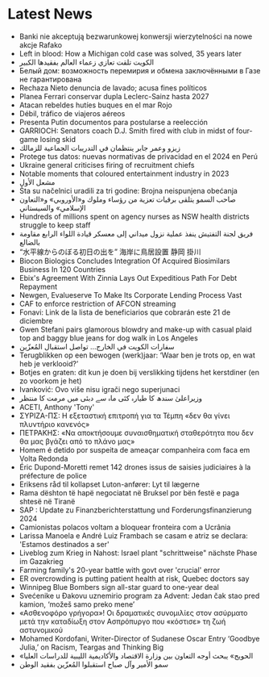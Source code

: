 # Latest News
-  Banki nie akceptują bezwarunkowej konwersji wierzytelności na nowe akcje Rafako
-  Left in blood: How a Michigan cold case was solved, 35 years later
-  الكويت تلقت تعازي زعماء العالم بفقيدها الكبير
-  Белый дом: возможность перемирия и обмена заключёнными в Газе не гарантирована
-  Rechaza Nieto denuncia de lavado; acusa fines políticos
-  Planea Ferrari conservar dupla Leclerc-Sainz hasta 2027
-  Atacan rebeldes hutíes buques en el mar Rojo
-  Débil, tráfico de viajeros aéreos
-  Presenta Putin documentos para postularse a reelección
-  GARRIOCH: Senators coach D.J. Smith fired with club in midst of four-game losing skid
-  زيزو وعمر جابر ينتظمان في التدريبات الجماعية للزمالك
-  Protege tus datos: nuevas normativas de privacidad en el 2024 en Perú
-  Ukraine general criticises firing of recruitment chiefs
-  Notable moments that coloured entertainment industry in 2023
-  مشعل الأول
-  Šta su načelnici uradili za tri godine: Brojna neispunjena obećanja
-  صاحب السمو يتلقى برقيات تعزية من رؤساء وملوك و«الأوروبي» و«التعاون الإسلامي» والسيستاني
-  Hundreds of millions spent on agency nurses as NSW health districts struggle to keep staff
-  فريق لجنة التفتيش ينفذ عملية نزول ميداني إلى معسكر قيادة اللواء الرابع مقاومة بالضالع
-  “水平線からのぼる初日の出を” 海岸に鳥居設置 静岡 掛川
-  Biocon Biologics Concludes Integration Of Acquired Biosimilars Business In 120 Countries
-  Ebix's Agreement With Zinnia Lays Out Expeditious Path For Debt Repayment
-  Newgen, Evalueserve To Make Its Corporate Lending Process Vast
-  CAF to enforce restriction of AFCON streaming
-  Fonavi: Link de la lista de beneficiarios que cobrarán este 21 de diciembre
-  Gwen Stefani pairs glamorous blowdry and make-up with casual plaid top and baggy blue jeans for dog walk in Los Angeles
-  سفارات الكويت في الخارج... تواصل استقبال المُعزّين
-  Terugblikken op een bewogen (werk)jaar: ‘Waar ben je trots op, en wat heb je verklooid?’
-  Botjes en graten: dit kun je doen bij verslikking tijdens het kerstdiner (en zo voorkom je het)
-  Ivanković: Ovo više nisu igrači nego superjunaci
-  وزیراعلیٰ سندھ کا طیارہ کئی ماہ سے دبئی میں مرمت کا منتظر
-  ACETI, Anthony 'Tony'
-  ΣΥΡΙΖΑ-ΠΣ: Η εξεταστική επιτροπή για τα Τέμπη «δεν θα γίνει πλυντήριο κανενός»
-  ΠΕΤΡΑΚΗΣ: «Να αποκτήσουμε συναισθηματική σταθερότητα που δεν θα μας βγάζει από το πλάνο μας»
-  Homem é detido por suspeita de ameaçar companheira com faca em Volta Redonda
-  Éric Dupond-Moretti remet 142 drones issus de saisies judiciaires à la préfecture de police
-  Eriksens råd til kollapset Luton-anfører: Lyt til lægerne
-  Rama dështon të hapë negociatat në Bruksel por bën festë e paga shtesë në Tiranë
-  SAP : Update zu Finanzberichterstattung und Forderungsfinanzierung 2024
-  Camionistas polacos voltam a bloquear fronteira com a Ucrânia
-  Larissa Manoela e André Luiz Frambach se casam e atriz se declara: 'Estamos destinados a ser'
-  Liveblog zum Krieg in Nahost: Israel plant "schrittweise" nächste Phase im Gazakrieg
-  Farming family's 20-year battle with govt over 'crucial' error
-  ER overcrowding is putting patient health at risk, Quebec doctors say
-  Winnipeg Blue Bombers sign all-star guard to one-year deal
-  Svećenike u Đakovu uznemirio program za Advent: Jedan čak stao pred kamion, ‘možeš samo preko mene’
-  «Ασθενοφόρο γρήγορα»! Οι δραματικές συνομιλίες στον ασύρματο μετά την καταδίωξη στον Ασπρόπυργο που «κόστισε» τη ζωή αστυνομικού
-  Mohamed Kordofani, Writer-Director of Sudanese Oscar Entry ‘Goodbye Julia,’ on Racism, Teargas and Thinking Big
-  «الحويج» يبحث أوجه التعاون بين وزارة الاقتصاد والأكاديمية الليبية للدراسات العليا
-  سمو الأمير وآل صباح استقبلوا المُعزّين بفقيد الوطن
